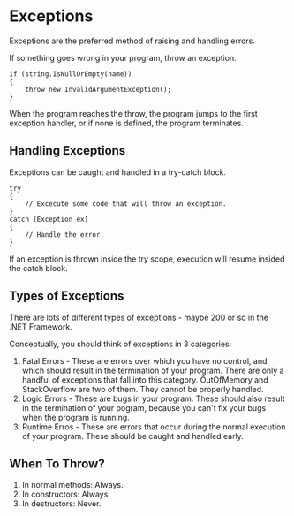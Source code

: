 Exceptions
==========

Exceptions are the preferred method of raising and handling errors.

If something goes wrong in your program, throw an exception.

```
if (string.IsNullOrEmpty(name))
{
	throw new InvalidArgumentException();
}
```

When the program reaches the throw, the program jumps to the first exception handler, or if none is defined, the program terminates.


Handling Exceptions
-------------------

Exceptions can be caught and handled in a try-catch block.

```
try 
{
	// Excecute some code that will throw an exception.
}
catch (Exception ex)
{
	// Handle the error.
}
```

If an exception is thrown inside the try scope, execution will resume insided the catch block. 


Types of Exceptions
-------------------

There are lots of different types of exceptions - maybe 200 or so in the .NET Framework.

Conceptually, you should think of exceptions in 3 categories:
1. Fatal Errors - These are errors over which you have no control, and which should result in the termination of your program.
There are only a handful of exceptions that fall into this category.  OutOfMemory and StackOverflow are two of them.  They cannot be properly handled.
2. Logic Errors - These are bugs in your program.  These should also result in the termination of your pogram, because you can't fix your bugs when the program is running.
3. Runtime Erros - These are errors that occur during the normal execution of your program.  These should be caught and handled early.

When To Throw?
-------------------

1.	In normal methods: Always.
2.	In constructors: Always.
3.	In destructors: Never.





